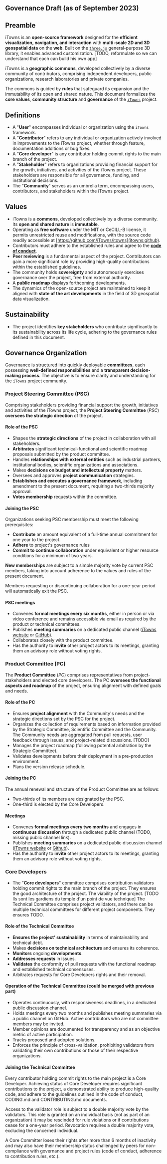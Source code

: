 Governance Draft (as of September 2023)
----

## Preamble
iTowns is an **open-source framework** designed for the **efficient visualization, navigation, and interaction** with **multi-scale 2D and 3D geospatial data** on the **web**.
Built on the [`three.js`](three) general-purpose 3D library, it enables advanced customization. [TODO, reformulate so we can understand that each can build his own app]

iTowns is a **geographic commons**, developed collectively by a diverse community of contributors, comprising independent developers, public organizations, research laboratories and private companies.

The commons is guided by **rules** that safeguard its expansion and the immutability of its open and shared nature.
This document formalizes the **core values**, **community structure** and **governance** of the [`iTowns`](itowns) project.


## Definitions
- A "**User**" encompasses individual or organization using the `iTowns` framework.
- A "**Contributor**" refers to any individual or organization actively involved in improvements to the iTowns project, whether through feature, documentation additions or bug fixes.
- A "**Core developer**" is any contributor holding commit rights to the main
  branch of the project.
- A "**Stakeholder**" refers to organizations providing financial support for the growth, initiatives, and activities of the iTowns project.
  These stakeholders are responsible for all governance, funding, and institutional decisions.
- The "**Community**" serves as an umbrella term, encompassing users, contributors, and stakeholders within the iTowns project.


## Values
- iTowns is a **commons**, developed collectively by a diverse community.
  Its **open and shared nature** is **immutable**.
- Operating as **free software** under the MIT or CeCILL-B license, it permits unrestricted reuse and modifications, with the source code readily accessible at [https://github.com/iTowns/itowns](itowns:github).
- Contributors must adhere to the established rules and agree to the [**code of
  conduct**](coc).
- **Peer reviewing** is a fundamental aspect of the project.
  Contributors can gain a more significant role by providing high-quality
  contributions within the established guidelines.
- The community holds **sovereignty** and autonomously exercises governance over the project, free from external authority.
- A **public roadmap** displays forthcoming developments.
- The dynamics of the open-source project are maintained to keep it aligned with
  **state of the art developments** in the field of 3D geospatial data
  visualization.


## Sustainability
- The project identifies **key stakeholders** who contribute significantly to its sustainability across its life cycle, adhering to the governance rules defined in this document.


## Governance Organization
Governance is structured into quickly deployable **committees**, each possessing
**well-defined responsibilities** and a **transparent decision-making process**.
The objective is to ensure clarity and understanding for the `iTowns` project
community.

### Project Steering Committee (PSC)
Comprising stakeholders providing financial support the growth, initiatives and
activities of the iTowns project, the **Project Steering Committee** (*PSC*)
**oversees the strategic direction** of the project.

#### Role of the PSC
- Shapes the **strategic directions** of the project in collaboration with all
  stakeholders.
- **Arbitrates** significant technical-functional and scientific roadmap proposals
  submitted by the product committee.
- Handles **relationships with external entities** such as industrial partners,
  institutional bodies, scientific organizations and associations.
- Makes **decisions on budget and intellectual property** matters.
- Oversees and approves **project communication** strategies.
- **Establishes and executes a governance framework**, including amendment to the
  present document, requiring a two-thirds majority approval.
- **Votes membership** requests within the committee.

#### Joining the PSC
Organizations seeking PSC membership must meet the following prerequisites:

- **Contribute** an amount equivalent of a full-time annual commitment for
  one year to the project.
- **Adhere** to project's governance rules
- **Commit to continue collaboration** under equivalent or higher resource
conditions for a minimum of two years.

**New memberships** are subject to a simple majority vote by current PSC members,
taking into account adherence to the values and rules of the present document.

Members requesting or discontinuing collaboration for a one-year period will automatically exit the PSC.

#### PSC meetings
- Convenes **formal meetings every six months**, either in person or via video conference and remains accessible
  via email as required by the product or technical committees.
- Publishes **meeting summaries** on a dedicated public channel ([iTowns
  website](itowns) or [GitHub](itowns:github)).
- Collaborates closely with the product committee.
- Has the authority to **invite** other project actors to its meetings, granting them an advisory role without voting rights.


### Product Committee (PC)
The **Product Committee** (*PC*) comprises representatives from project-stakeholders
and elected core developers.
The PC **oversees the functional aspects and roadmap** of the project, ensuring
alignment with defined goals and needs.

#### Role of the PC
- Ensures **project alignment** with the Community's needs and the strategic
  directions set by the PSC for the project.
- Organizes the collection of requirements based on information provided by the
  Strategic Committee, Scientific Committee and the Community.
  The Community needs are aggregated from pull requests, user feedback
  through issues, and project-related discussions. [TODO]
- Manages the project roadmap (following potential arbitration by the Strategic Committee).
- Validates developments before their deployment in a pre-production environment.
- Plans the version release schedule.

#### Joining the PC
The annual renewal and structure of the Product Committee are as follows:
- Two-thirds of its members are designated by the PSC.
- One-third is elected by the Core Developers.

#### Meetings
- Convenes **formal meetings every two months** and engages in **continuous discussion** through a
  dedicated public channel (TODO, missing public channel link).
- Publishes **meeting summaries** on a dedicated public discussion channel
  ([iTowns website](itowns) or [Github](itowns:github)).
- Has the authority to **invite** other project actors to its meetings, granting them an advisory role without voting rights.


### Core Developers
- The "**Core developers**" committee comprises contribution validators holding
  commit rights to the main branch of the project.
  They ensures the good architecture of the project. The viability of the
  project.
[TODO Ils sont les gardiens du temple d'un point de vue technique]
The Technical Committee comprises project validators, and there can be multiple
technical committees for different project components.
They ensures TODO.

#### Role of the Technical Committee
- **Ensures the project' sustainability** in terms of maintainability and technical debt.
- Makes **decisions on technical architecture** and ensures its coherence.
- **Monitors** ongoing **developments**.
- **Addresses requests** in issues.
- **Validates** the conformity of pull requests with the functional roadmap and
  established technical consensuses.
- Arbitrates requests for Core Developers rights and their removal.

#### Operation of the Technical Committee (could be merged with previous part)
- Operates continuously, with responsiveness deadlines, in a dedicated public
  discussion channel.
- Holds meetings every two months and publishes meeting summaries via a public
  channel on GitHub. Active contributors who are not committee members may be
  invited.
- Member opinions are documented for transparency and as an objective metric of
  active participation.
- Tracks proposed and adopted solutions.
- Enforces the principle of cross-validation, prohibiting validators from validating their own contributions or those of their respective organizations.

#### Joining the Technical Committee
Every contributor holding commit rights to the main project is a Core Developer.
Achieving status of Core Developer requires significant contributions to the
project, a demonstrated ability to produce high-quality code, and adhere to the guidelines
outlined in the code of conduct, CODING.md and CONTRIBUTING.md documents.

Access to the validator role is subject to a double majority vote by the
validators.
This role is granted on an individual basis (not as part of an organization)
It may be rescinded for rule violations or if contributions cease for a one-year
period.
Revocation requires a double majority vote, excluding the concerned
individual.

A Core Committer loses their rights after more than 6 months of inactivity and
may also have their membership status challenged by peers for non-compliance
with governance and project rules (code of conduct, adherence to
contribution rules, etc.).


[coc]: https://www.contributor-covenant.org/fr/version/2/0/code_of_conduct/
[itowns]: http://www.itowns-project.org/
[itowns:github]: https://github.com/iTowns/itowns
[three]: https://threejs.org/
